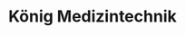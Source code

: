---
title: "König Medizintechnik"
url: /breitenfurt-bei-wien/koenig-medizintechnik/
shop: Sanitätshaus
---